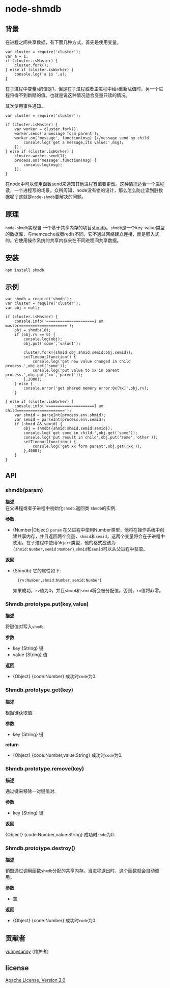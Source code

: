 # node-shmdb

## 背景

在进程之间共享数据，有下面几种方式。首先是使用变量。
	
	
	var cluster = require('cluster'); 
	var a = 1;
	if (cluster.isMaster) {	
		cluster.fork();  
	} else if (cluster.isWorker) {
		console.log('a is ',a);
	}
在子进程中变量`a`的值是1，但是在子进程或者主进程中给`a`重新赋值时，另一个进程将得不到新赋的值。也就是说这种情况适合变量只读的情况。

其次使用事件通知。

	var cluster = require('cluster'); 

	if (cluster.isMaster) {	
		var worker = cluster.fork();  
		worker.send('a message form parent');
		worker.on('message', function(msg) {//message send by child
			console.log('get a message,its value:',msg);
		});
	} else if (cluster.isWorker) {
		cluster.worker.send(1);
		process.on('message',function(msg) {
			console.log(msg);
		});
	}  
在node中可以使用函数send来通知其他进程有值要更改。这种情况适合一个进程读，一个进程写的场景。众所周知，node没有锁的设计，那么怎么防止读到脏数据呢？这就是`node-shmdb`要解决的问题。

## 原理
`node-shmdb`实现自 一个基于共享内存的项目[shmdb](https://github.com/yunnysunny/shmdb "shmdb project")。`shmdb`是一个key-value类型的数据库，与memcache或者redis不同，它不通过网络建立连接，而是嵌入式的。它使用操作系统的共享内存来在不同进程间共享数据。

## 安装
`npm install shmdb`

## 示例

	var shmdb = require('shmdb');
	var cluster = require('cluster');
	var obj = null;
	
	if (cluster.isMaster) {
		console.info('=====================I am master=====================');
		obj = shmdb(10);
		if (obj.rv == 0) {
			console.log(obj);
			obj.put('some','value1');
			
			cluster.fork({shmid:obj.shmid,semid:obj.semid});  
			setTimeout(function() {
				console.log('get new value changed in child process.',obj.get('some'));
				console.log('put value to xx in parent process.',obj.put('xx','parent'));
			},2000);
		} else {
			console.error('get shared memery error:0x[%x]',obj.rv);
		}
		
	} else if (cluster.isWorker) {
		console.info('=====================I am child=====================');
		var shmid = parseInt(process.env.shmid);
		var semid = parseInt(process.env.semid);
		if (shmid && semid) {
			obj = shmdb({shmid:shmid,semid:semid});
			console.log('get some in child:',obj.get('some'));
			console.log('put result in child',obj.put('some','other'));
			setTimeout(function() {
				console.log('get xx form parent',obj.get('xx'));
			},4000); 
		}
	}

## API
### shmdb(param)

**描述**  
在父进程或者子进程中初始化`shmdb`.返回类 `Shmdb`的实例.

**参数**

- {Number|Object} `param`  在父进程中使用Number类型，他将在操作系统中创建共享内存，并且返回两个变量，`shmid`和`semid`，这两个变量将会在子进程中使用。在子进程中使用`Object`类型，他的格式应该为`{shmid:Number,semid:Number}`,`shmid`和`semid`可以从父进程中获取。

**返回**

- {Shmdb} 它的属性如下:

		{rv:Number,shmid:Number,semid:Number}
	
	如果成功，`rv`值为0，并且`shmid`和`semid`将会被分配值。否则，`rv`值将非零。

### Shmdb.prototype.put(key,value)

**描述**

将键值对写入`shmdb`.

**参数**

- key {String} 键
- value {String} 值

**返回**

- {Object} {code:Number} 成功时`code`为0.

### Shmdb.prototype.get(key)

**描述**

根据键获取值.

**参数**

- key {String} 键

**return**

- {Object} {code:Number,value:String}  成功时`code`为0.

### Shmdb.prototype.remove(key)

**描述**

通过键来移除一对键值对.

**参数**

- key {String} 键

**返回**

{Object} {code:Number,value:String}  成功时`code`为0.

### Shmdb.prototype.destroy()

**描述**

销毁通过调用函数`shmdb`分配的共享内存。当进程退出时，这个函数就会自动调用。

**参数**

- 空

**返回**

- {Object} {code:Number} 成功时`code`为0.

## 贡献者
[yunnysunny](https://github.com/yunnysunny) (维护者)

## license
[Apache License, Version 2.0](http://www.apache.org/licenses/LICENSE-2.0.html)
